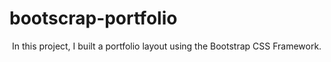 # bootscrap-portfolio
​ In this project, I built a portfolio layout using the Bootstrap CSS Framework.
